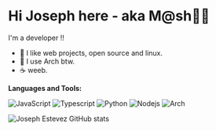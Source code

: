# Hi Joseph here - aka M@sh✌🏻

I'm a developer !!

- 🐧 I like web projects, open source and linux.
- 🚀 I use Arch btw.
- ☕ weeb.

**Languages and Tools:**  

![JavaScript](https://img.shields.io/badge/JavaScript-F7DF1E?style=for-the-badge&logo=javascript&logoColor=white)
![Typescript](https://img.shields.io/badge/TypeScript-007ACC?style=for-the-badge&logo=typescript&logoColor=white)
![Python](https://img.shields.io/badge/python-3670A0?style=for-the-badge&logo=python&logoColor=ffdd54)
![Nodejs](https://img.shields.io/badge/Node.js-43853D?style=for-the-badge&logo=node.js&logoColor=white)
![Arch](https://img.shields.io/badge/Arch%20Linux-1793D1?logo=arch-linux&logoColor=fff&style=for-the-badge)

![Joseph Estevez GitHub stats](https://github-readme-stats.vercel.app/api?username=waterssh&show_icons=true&text_color=ABB2BF&bg_color=131316&border_radius=4&icon_color=d3652c&title_color=d3652c)
